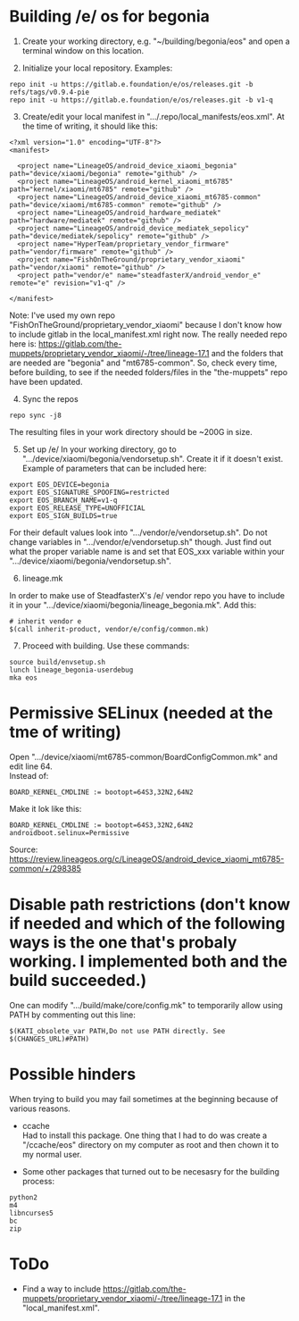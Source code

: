 # Building /e/ os for begonia

1. Create your working directory, e.g. "~/building/begonia/eos" and open a terminal window on this location.

2. Initialize your local repository. Examples:
```
repo init -u https://gitlab.e.foundation/e/os/releases.git -b refs/tags/v0.9.4-pie
repo init -u https://gitlab.e.foundation/e/os/releases.git -b v1-q
```

3. Create/edit your local manifest in ".../.repo/local_manifests/eos.xml". At the time of writing, it should like this:
```
<?xml version="1.0" encoding="UTF-8"?>
<manifest>

  <project name="LineageOS/android_device_xiaomi_begonia" path="device/xiaomi/begonia" remote="github" />
  <project name="LineageOS/android_kernel_xiaomi_mt6785" path="kernel/xiaomi/mt6785" remote="github" />
  <project name="LineageOS/android_device_xiaomi_mt6785-common" path="device/xiaomi/mt6785-common" remote="github" />
  <project name="LineageOS/android_hardware_mediatek" path="hardware/mediatek" remote="github" />
  <project name="LineageOS/android_device_mediatek_sepolicy" path="device/mediatek/sepolicy" remote="github" />
  <project name="HyperTeam/proprietary_vendor_firmware" path="vendor/firmware" remote="github" />
  <project name="FishOnTheGround/proprietary_vendor_xiaomi" path="vendor/xiaomi" remote="github" />
  <project path="vendor/e" name="steadfasterX/android_vendor_e" remote="e" revision="v1-q" />

</manifest>
```
Note: I've used my own repo "FishOnTheGround/proprietary_vendor_xiaomi" because I don't know how to include gitlab in the local_manifest.xml right now. The really needed repo here is: https://gitlab.com/the-muppets/proprietary_vendor_xiaomi/-/tree/lineage-17.1 and the folders that are needed are "begonia" and "mt6785-common". So, check every time, before building, to see if the needed folders/files in the "the-muppets" repo have been updated.

4. Sync the repos
```
repo sync -j8
```
The resulting files in your work directory should be ~200G in size.

5. Set up /e/
In your working directory, go to ".../device/xiaomi/begonia/vendorsetup.sh". Create it if it doesn't exist. Example of parameters that can be included here:
```
export EOS_DEVICE=begonia
export EOS_SIGNATURE_SPOOFING=restricted
export EOS_BRANCH_NAME=v1-q
export EOS_RELEASE_TYPE=UNOFFICIAL
export EOS_SIGN_BUILDS=true
```

For their default values look into ".../vendor/e/vendorsetup.sh". Do not change variables in ".../vendor/e/vendorsetup.sh" though. Just find out what the proper variable name is and set that EOS_xxx variable within your ".../device/xiaomi/begonia/vendorsetup.sh".

6. lineage.mk

In order to make use of SteadfasterX's /e/ vendor repo you have to include it in your ".../device/xiaomi/begonia/lineage_begonia.mk". Add this:
```
# inherit vendor e
$(call inherit-product, vendor/e/config/common.mk)
```

7. Proceed with building. Use these commands:
```
source build/envsetup.sh
lunch lineage_begonia-userdebug
mka eos
```


# Permissive SELinux (needed at the tme of writing)
Open ".../device/xiaomi/mt6785-common/BoardConfigCommon.mk" and edit line 64. \
Instead of:
```
BOARD_KERNEL_CMDLINE := bootopt=64S3,32N2,64N2
```
Make it lok like this:
```
BOARD_KERNEL_CMDLINE := bootopt=64S3,32N2,64N2 androidboot.selinux=Permissive
```
Source: https://review.lineageos.org/c/LineageOS/android_device_xiaomi_mt6785-common/+/298385

# Disable path restrictions (don't know if needed and which of the following ways is the one that's probaly working. I implemented both and the build succeeded.) 
One can modify ".../build/make/core/config.mk" to temporarily allow using PATH by commenting out this line:
```
$(KATI_obsolete_var PATH,Do not use PATH directly. See $(CHANGES_URL)#PATH)
```

# Possible hinders
When trying to build you may fail sometimes at the beginning because of various reasons. 

* ccache \
Had to install this package. One thing that I had to do was create a "/ccache/eos" directory on my computer as root and then chown it to my normal user.

* Some other packages that turned out to be necesasry for the building process: 
```
python2
m4
libncurses5
bc
zip
```

# ToDo
* Find a way to include https://gitlab.com/the-muppets/proprietary_vendor_xiaomi/-/tree/lineage-17.1 in the "local_manifest.xml".
